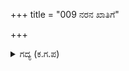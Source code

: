 +++
title = "009 ನರನ ಖಾತಿಗೆ"

+++

<details><summary>ಗದ್ಯ (ಕ.ಗ.ಪ) </summary>

9. “ಅರ್ಜುನನ ಕೋಪಕ್ಕೆ, ದ್ರೌಪದಯ ದಾಸಿಯರ ಪರಿಹಾಸಕ್ಕೆ, ಸಾವಿಗೆ ಸಮನಾದ ಹೊಡೆತಗಳನ್ನು ಅನುಭವಿಸಿದ ಧರ್ಮರಾಯನ ದುಃಖದ ನೋಟಕ್ಕೆ ಅರರೆ! ನಾನು ಭಾಜನನಾದೆನಲ್ಲಾ! ಹರಹರ! ಮಹಾದೇವಾ!' ಎನ್ನುತ್ತ ಕಲಿಭೀಮನು ತುದಿಬೆರಳಿನಲ್ಲಿ ಕಣ್ಣನೀರನ್ನು ಒರೆಸಿ ದುಃಖಿಸಿದನು.
</details>
